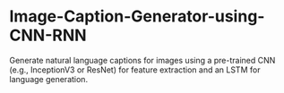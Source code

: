 # Image-Caption-Generator-using-CNN-RNN
Generate natural language captions for images using a pre-trained CNN (e.g., InceptionV3 or ResNet) for feature extraction and an LSTM for language generation.
